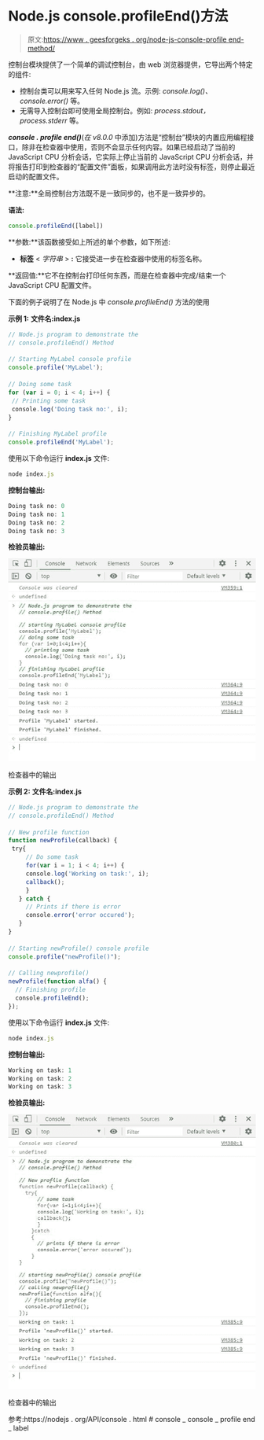 # Node.js console.profileEnd()方法

> 原文:[https://www . geesforgeks . org/node-js-console-profile end-method/](https://www.geeksforgeeks.org/node-js-console-profileend-method/)

控制台模块提供了一个简单的调试控制台，由 web 浏览器提供，它导出两个特定的组件:

*   控制台类可以用来写入任何 Node.js 流。示例: *console.log()、console.error()* 等。
*   无需导入控制台即可使用全局控制台。例如: *process.stdout，process.stderr* 等。

***console . profile end()***(*在 v8.0.0* 中添加)方法是“控制台”模块的内置应用编程接口，除非在检查器中使用，否则不会显示任何内容。如果已经启动了当前的 JavaScript CPU 分析会话，它实际上停止当前的 JavaScript CPU 分析会话，并将报告打印到检查器的“配置文件”面板，如果调用此方法时没有标签，则停止最近启动的配置文件。

**注意:**全局控制台方法既不是一致同步的，也不是一致异步的。

**语法:**

```js
console.profileEnd([label])
```

**参数:**该函数接受如上所述的单个参数，如下所述:

*   **标签** < *字符串* > **:** 它接受进一步在检查器中使用的标签名称。

**返回值:**它不在控制台打印任何东西，而是在检查器中完成/结束一个 JavaScript CPU 配置文件。

下面的例子说明了在 Node.js 中 *console.profileEnd()* 方法的使用

**示例 1:** **文件名:index.js**

```js
// Node.js program to demonstrate the
// console.profileEnd() Method

// Starting MyLabel console profile
console.profile('MyLabel');

// Doing some task
for (var i = 0; i < 4; i++) {
 // Printing some task
 console.log('Doing task no:', i);
}

// Finishing MyLabel profile
console.profileEnd('MyLabel');
```

使用以下命令运行 **index.js** 文件:

```js
node index.js
```

**控制台输出:**

```js
Doing task no: 0
Doing task no: 1
Doing task no: 2
Doing task no: 3

```

**检验员输出:**

![](img/f3df7ee5cb2f694673841566424393a0.png)

检查器中的输出

**示例 2:** **文件名:index.js**

```js
// Node.js program to demonstrate the
// console.profileEnd() Method

// New profile function
function newProfile(callback) {      
 try{
     // Do some task
     for(var i = 1; i < 4; i++) {
     console.log('Working on task:', i);
     callback();      
     }
   } catch {
     // Prints if there is error
     console.error('error occured');
   }
}

// Starting newProfile() console profile
console.profile("newProfile()");

// Calling newprofile()
newProfile(function alfa() {
  // Finishing profile
  console.profileEnd();
});
```

使用以下命令运行 **index.js** 文件:

```js
node index.js
```

**控制台输出:**

```js
Working on task: 1
Working on task: 2
Working on task: 3

```

**检验员输出:**

![](img/29a5ace9d4646bd0e816fe38900d2227.png)

检查器中的输出

参考:https://nodejs . org/API/console . html # console _ console _ profile end _ label